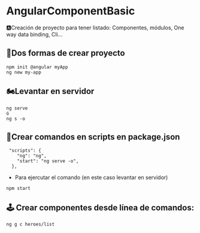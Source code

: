 # AngularComponentBasic
🅰Creación de proyecto para tener listado: Componentes, módulos, One way data binding, Cli...

## 🚀Dos formas de crear proyecto
```
npm init @angular myApp
ng new my-app
```
## 🏍Levantar en servidor
```
ng serve
ó
ng s -o
```
## 🤘Crear comandos en scripts en package.json
```
 "scripts": {
    "ng": "ng",
    "start": "ng serve -o",
  },
```
* Para ejercutar el comando (en este caso levantar en servidor)
```
npm start
```
## 🕹 Crear componentes desde línea de comandos:
```
ng g c heroes/list
```
